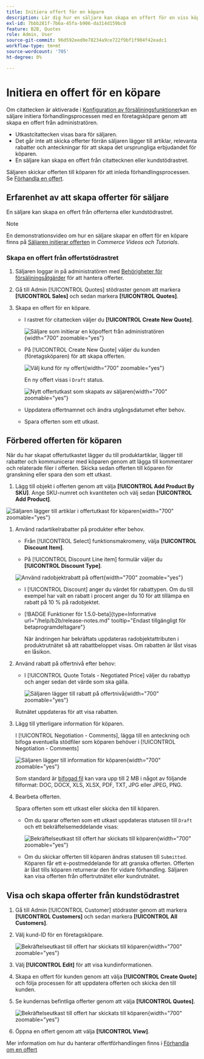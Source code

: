 ```yaml
---
title: Initiera offert för en köpare
description: Lär dig hur en säljare kan skapa en offert för en viss köpare för att starta förhandlingsprocessen. Säljaren kan endast skicka offerter till kunder som är kopplade till ett företagskonto på den valda webbplatsen.
exl-id: 7bbb281f-7b6a-45fa-b906-da314d159bc8
feature: B2B, Quotes
role: Admin, User
source-git-commit: 96d592eed0e78234a9ce722f9bf1f904f42eadc1
workflow-type: tm+mt
source-wordcount: '705'
ht-degree: 0%

---
```


# Initiera en offert för en köpare

Om citattecken är aktiverade i [Konfiguration av försäljningsfunktioner](configure-quotes.md)kan en säljare initiera förhandlingsprocessen med en företagsköpare genom att skapa en offert från administratören.

- Utkastcitattecken visas bara för säljaren.
- Det går inte att skicka offerter förrän säljaren lägger till artiklar, relevanta rabatter och anteckningar för att skapa det ursprungliga erbjudandet för köparen.
- En säljare kan skapa en offert från citattecknen eller kundstödrastret.

Säljaren skickar offerten till köparen för att inleda förhandlingsprocessen. Se [Förhandla en offert](quote-price-negotiation.md).

## Erfarenhet av att skapa offerter för säljare

En säljare kan skapa en offert från offerterna eller kundstödrastret.

>[!NOTE]
>
>En demonstrationsvideo om hur en säljare skapar en offert för en köpare finns på [Säljaren initierar offerten](https://experienceleague.adobe.com/docs/commerce-learn/tutorials/b2b/b2b-quote/sales-rep-initiates-quote.html) in _Commerce Videos och Tutorials_.

### Skapa en offert från offertstödrastret

1. Säljaren loggar in på administratören med [Behörigheter för försäljningsåtgärder](../systems/permissions.md) för att hantera offerter.

1. Gå till Admin [!UICONTROL Quotes] stödraster genom att markera **[!UICONTROL Sales]** och sedan markera **[!UICONTROL Quotes]**.

1. Skapa en offert för en köpare.

   - I rastret för citattecken väljer du **[!UICONTROL Create New Quote]**.

     ![Säljare som initierar en köpoffert från administratören](./assets/quote-draft-from-admin.png){width="700" zoomable="yes"}

   - På [!UICONTROL Create New Quote] väljer du kunden (företagsköparen) för att skapa offerten.

     ![Välj kund för ny offert](./assets/quote-draft-from-admin-select-buyer.png){width="700" zoomable="yes"}

     En ny offert visas i `Draft` status.

     ![Nytt offertutkast som skapats av säljaren](./assets/quote-create-by-seller.png){width="700" zoomable="yes"}

   - Uppdatera offertnamnet och ändra utgångsdatumet efter behov.

   - Spara offerten som ett utkast.

## Förbered offerten för köparen

När du har skapat offertutkastet lägger du till produktartiklar, lägger till rabatter och kommunicerar med köparen genom att lägga till kommentarer och relaterade filer i offerten. Skicka sedan offerten till köparen för granskning eller spara den som ett utkast.

1. Lägg till objekt i offerten genom att välja **[!UICONTROL Add Product By SKU]**. Ange SKU-numret och kvantiteten och välj sedan **[!UICONTROL Add Product]**.

![Säljaren lägger till artiklar i offertutkast för köparen](./assets/quote-draft-add-items.png){width="700" zoomable="yes"}

1. Använd radartikelrabatter på produkter efter behov.

   - Från [!UICONTROL Select] funktionsmakromeny, välja **[!UICONTROL Discount Item]**.

   - På [!UICONTROL Discount Line item] formulär väljer du **[!UICONTROL Discount Type]**.

   ![Använd radobjektrabatt på offert](./assets/quote-draft-add-items.png){width="700" zoomable="yes"}

   - I [!UICONTROL Discount] anger du värdet för rabattypen. Om du till exempel har valt en rabatt i procent anger du 10 för att tillämpa en rabatt på 10 % på radobjektet.

   - [!BADGE Funktioner för 1.5.0-beta]{type=Informative url="/help/b2b/release-notes.md" tooltip="Endast tillgängligt för betaprogramdeltagare"}

     När ändringen har bekräftats uppdateras radobjektattributen i produktrutnätet så att rabattbeloppet visas. Om rabatten är låst visas en låsikon.

1. Använd rabatt på offertnivå efter behov:

   - I [!UICONTROL Quote Totals - Negotiated Price] väljer du rabattyp och anger sedan det värde som ska gälla.

     ![Säljaren lägger till rabatt på offertnivå](./assets/quote-draft-total-discount.png){width="700" zoomable="yes"}

   Rutnätet uppdateras för att visa rabatten.

1. Lägg till ytterligare information för köparen.

   I [!UICONTROL Negotiation - Comments], lägga till en anteckning och bifoga eventuella stödfiler som köparen behöver i [!UICONTROL Negotiation - Comments]

   ![Säljaren lägger till information för köparen](./assets/quote-draft-add-info-for-buyer.png){width="700" zoomable="yes"}

   Som standard är [bifogad fil](configure-quotes.md) kan vara upp till 2 MB i något av följande filformat: DOC, DOCX, XLS, XLSX, PDF, TXT, JPG eller JPEG, PNG.

1. Bearbeta offerten.

   Spara offerten som ett utkast eller skicka den till köparen.

   - Om du sparar offerten som ett utkast uppdateras statusen till `Draft` och ett bekräftelsemeddelande visas:

     ![Bekräftelseutkast till offert har skickats till köparen](./assets/quote-draft-submitted-confirmation.png){width="700" zoomable="yes"}

   - Om du skickar offerten till köparen ändras statusen till `Submitted`. Köparen får ett e-postmeddelande för att granska offerten. Offerten är låst tills köparen returnerar den för vidare förhandling. Säljaren kan visa offerten från offertrutnätet eller kundrutnätet.

## Visa och skapa offerter från kundstödrastret

1. Gå till Admin [!UICONTROL Customer] stödraster genom att markera **[!UICONTROL Customers]** och sedan markera **[!UICONTROL All Customers]**.

1. Välj kund-ID för en företagsköpare.

   ![Bekräftelseutkast till offert har skickats till köparen](./assets/quote-view-customer-quotes.png){width="700" zoomable="yes"}

1. Välj **[!UICONTROL Edit]** för att visa kundinformationen.

1. Skapa en offert för kunden genom att välja **[!UICONTROL Create Quote]** och följa processen för att uppdatera offerten och skicka den till kunden.

1. Se kundernas befintliga offerter genom att välja **[!UICONTROL Quotes]**.

   ![Bekräftelseutkast till offert har skickats till köparen](./assets/quote-list-from-customer-information.png){width="700" zoomable="yes"}

1. Öppna en offert genom att välja **[!UICONTROL View]**.

Mer information om hur du hanterar offertförhandlingen finns i [Förhandla om en offert](quote-price-negotiation.md)
